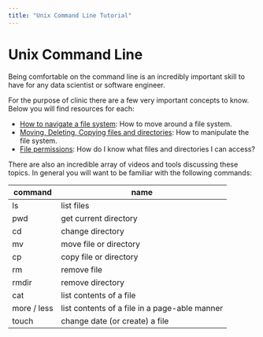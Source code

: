 ```yaml
---
title: "Unix Command Line Tutorial"
---
```


# Unix Command Line

Being comfortable on the command line is an incredibly important skill to have for any data scientist or software engineer. 

For the purpose of clinic there are a few very important concepts to know. Below you will find resources for each:

- [How to navigate a file system](https://people.ischool.berkeley.edu/~kevin/unix-tutorial/section3.html): How to move around a file system.
- [Moving, Deleting, Copying files and directories](https://linuxcommand.org/lc3_lts0050.php): How to manipulate the file system.
- [File permissions](https://www.redhat.com/sysadmin/linux-file-permissions-explained): How do I know what files and directories I can access?

There are also an incredible array of videos and tools discussing these topics. In general you will want to be familiar with the following commands:

| command | name | 
| --- | --- |
| ls | list files |
| pwd | get current directory | 
| cd | change directory | 
| mv | move file or directory | 
| cp | copy file or directory |
| rm | remove file |
| rmdir | remove directory |
| cat | list contents of a file |
| more / less | list contents of a file in a page-able manner | 
| touch | change date (or create) a file | 